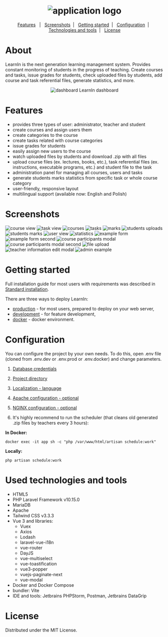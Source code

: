 <h1 align="center">
    <img src="logo.png" alt="application logo">
</h1>

<p align="center">
    <a href="#features">Features</a>&nbsp;&nbsp; | &nbsp;
    <a href="#screenshots">Screenshots</a>&nbsp; | &nbsp;    
    <a href="#getting-started">Getting started</a>&nbsp; | &nbsp;
    <a href="#configuration">Configuration</a>&nbsp; | &nbsp;
    <a href="#used-technologies-and-tools">Technologies and tools</a>&nbsp; | &nbsp;
    <a href="#license">License</a>
</p>

# About

LearnIn is the next generation learning management system. Provides constant monitoring of students in the progress of teaching. Create courses and tasks, issue grades for students, check uploaded files by students, add course and task referential files, generate statistics, and more.

<div align="center">
    <img src="screenshots/dashboard.jpg" alt="dashboard">
    LearnIn dashboard
</div>

# Features

-   provides three types of user: administrator, teacher and student
-   create courses and assign users them
-   create categories to the course
-   create tasks related with course categories
-   issue grades for students
-   easily assign new users to the course
-   watch uploaded files by students and download .zip with all files
-   upload course files (ex. lectures, books, etc.), task referential files (ex. instructions, executable programs, etc.) and student file to the task
-   administration panel for managing all courses, users and tasks
-   generate students marks statistics from specific task or whole course category
-   user-friendly, responsive layout
-   multilingual support (available now: English and Polish)

# Screenshots

<img src="screenshots/courseView.jpg" alt="course view">
<img src="screenshots/taskView.jpg" alt="task view">
<img src="screenshots/courses.jpg" alt="courses">
<img src="screenshots/tasks.jpg" alt="tasks">
<img src="screenshots/marks.jpg" alt="marks">
<img src="screenshots/studentUploads.jpg" alt="students uploads">
<img src="screenshots/studentMarks.jpg" alt="students marks">
<img src="screenshots/userView.jpg" alt="user view">
<img src="screenshots/statistics.jpg" alt="statistics">
<img src="screenshots/exampleForm.jpg" alt="example form">
<img src="screenshots/exampleForm2.jpg" alt="example form second">
<img src="screenshots/courseParticipants.jpg" alt="course participants modal">
<img src="screenshots/courseParticipants2.jpg" alt="course participants modal second">
<img src="screenshots/upload.jpg" alt="file upload">
<img src="screenshots/teacherInformationEdit.jpg" alt="teacher information edit modal">
<img src="screenshots/adminExample.jpg" alt="admin example">

# Getting started

Full installation guide for most users with requirements was described in [Standard installation](INSTALLATION.md#standard-installation).

There are three ways to deploy LearnIn:
* [production](INSTALLATION.md#standard-installation) - for most users, prepared to deploy on your web server, 
* [development](INSTALLATION.md#development-environment) - for feature development,
* [docker](INSTALLATION.md#docker-development) - docker environment.

# Configuration

You can configure the project by your own needs.
To do this, open .env file (cloned from .env.dev or .env.prod or .env.docker) and change parameters.

1. [Database credentials](INSTALLATION.md#project-location)

2. [Project directory](INSTALLATION.md#database)

3. [Localization - language](INSTALLATION.md#localization)

4. [Apache configuration - optional](INSTALLATION.md#apacheconf)

5. [NGINX configuration - optional](INSTALLATION.md#nginxconf)
   
6. It's highly recommend to run the scheduler (that cleans old generated .zip files by teachers every 3 hours):

**In Docker:**
```
docker exec -it app sh -c "php /var/www/html/artisan schedule:work"
```

**Locally:**
```
php artisan schedule:work
```

# Used technologies and tools

-   HTML5
-   PHP Laravel Framework v10.15.0
-   MariaDB
-   Apache
-   Tailwind CSS v3.3.3
-   Vue 3 and libraries:
    -   Vuex
    -   Axios
    -   Lodash
    -   laravel-vue-i18n
    -   vue-router
    -   DayJS
    -   vue-multiselect
    -   vue-toastification
    -   vue3-popper
    -   vuejs-paginate-next
    -   vue-modal
-   Docker and Docker Compose
-   bundler: Vite
-   IDE and tools: Jetbrains PHPStorm, Postman, Jetbrains DataGrip

# License

Distributed under the MIT License.
